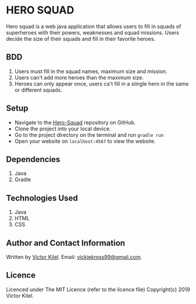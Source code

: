 # HERO SQUAD 
Hero squad is a web java application that allows users to fill in squads of superheroes with their powers, weaknesses and squad missions. Users decide the size of their squads and fill in their favorite heroes.

## BDD
1. Users must fill in the squad names, maximum size and mission.
2. Users can't add more heroes than the maximum size.
3. Heroes can only appear once, users ca't fill in a siingle hero in the same or different squads.

## Setup
* Navigate to the [Hero-Squad](https://github.com/koros99/Hero-Squad) repository on GitHub.
* Clone the project into your local device.
* Go to the project directory on the terminal and run `gradle run` 
* Open your website on `localhost:4567` to view the website.

## Dependencies
1. Java
2. Gradle

## Technologies Used
1. Java
2. HTML
3. CSS

## Author and Contact Information
Written by [Victor Kilel](https://github.com/koros99). Email: vickiekross99@gmail.com.

## Licence
Licenced under The MIT Licence (refer to the licence file) Copyright(c) 2019 Victor Kilel.